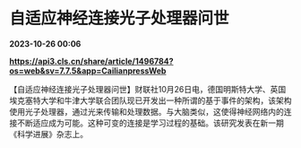 # 自适应神经连接光子处理器问世

**2023-10-26 00:06**

**https://api3.cls.cn/share/article/1496784?os=web&sv=7.7.5&app=CailianpressWeb**

【自适应神经连接光子处理器问世】财联社10月26日电，德国明斯特大学、英国埃克塞特大学和牛津大学联合团队现已开发出一种所谓的基于事件的架构，该架构使用光子处理器，通过光来传输和处理数据。与大脑类似，这使得神经网络内的连接不断适应成为可能。这种可变的连接是学习过程的基础。该研究发表在新一期《科学进展》杂志上。